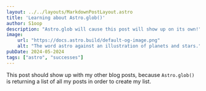 ```yaml
---
layout: ../../layouts/MarkdownPostLayout.astro
title: 'Learning about Astro.glob()'
author: S1oop
description: "Astro.glob will cause this post will show up on its own!"
image:
    url: "https://docs.astro.build/default-og-image.png"
    alt: "The word astro against an illustration of planets and stars."
pubDate: 2024-05-2024
tags: ["astro", "successes"]
---
```

This post should show up with my other blog posts, because `Astro.glob()` is returning a list of all my posts in order to create my list.